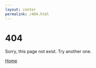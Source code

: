 ```yaml
---
layout: center
permalink: /404.html
---
```


# 404

Sorry, this page not exist. Try another one.

<div class="mt3">
  <a href="{{ site.baseurl }}/" class="button button-blue button-big">Home</a>
</div>
